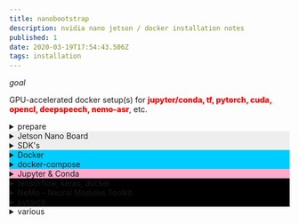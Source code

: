 ```yaml
---
title: nanobootstrap
description: nvidia nano jetson / docker installation notes
published: 1
date: 2020-03-19T17:54:43.506Z
tags: installation
---
```


*goal*


GPU-accelerated docker setup(s) for <span style="color:#f00;font-weight:800;">
jupyter/conda, tf, pytorch, cuda, opencl, deepspeech, nemo-asr</span>, etc.

<details>
<summary>prepare</summary>
  
```bash
sudo apt-get update
sudo apt-get install nano screen curl apt-utils
sudo apt-get install libffi-dev python-openssl

sudo apt-get install libnvidia-container-tools nvidia-container-runtime
sudo apt-get install cuda*
more ?
```
</details>


<div style="background-color:#eee;">

 <details>
<summary>Jetson Nano Board</summary>

  cpu: ARMv8
SD image: Ubuntu 18.04 LTS port (with native x64 support)
user space apps / kernel arch are aarch64 / arm64 (64-bit)

### l4t (linux for tegra)

![jetson_bsp_architecture.png](/jetson_bsp_architecture.png){.align-center}
[jetson board support architecture](https://docs.nvidia.com/jetson/archives/l4t-archived/l4t-3231/index.html) + module description
[l4t packages](https://docs.nvidia.com/jetson/archives/l4t-archived/l4t-3231/index.html#page/Tegra%2520Linux%2520Driver%2520Package%2520Development%2520Guide%2Fquick_start.html%23wwpID0EVHA)
[nano software features](https://docs.nvidia.com/jetson/archives/l4t-archived/l4t-3231/index.html#page/Tegra%2520Linux%2520Driver%2520Package%2520Development%2520Guide%2Fsoftware_features_jetson_nano.html%23wwconnect_header)
</details>
</div>

<div style="background-color:#eee;">
<details>
<summary>SDK's</summary>

Deep Learning SDK requires [CUDA Toolkit](https://developer.nvidia.com/cuda-toolkit)
https://developer.nvidia.com/deep-learning-software


NVIDIA SDK Manager / JetPack
https://developer.nvidia.com/embedded/jetpack

[installing NVIDIA Jetson SDK Manager](https://www.youtube.com/watch?v=s1QDsa6SzuQ)
**notes**
This is just for reference, it's easier to just flash the sd card, instead of doing it through the sdk manager.

- a nvidia account is needed to download the sdk
- a dedicated [ubuntu installation](https://ubuntu.com/download/desktop) (eg. a [usb flash drive](https://linuxhint.com/run-ubuntu-18-04-from-usb-stick/)) to run [nvidia's sdk manager](https://developer.nvidia.com/nvidia-sdk-manager) is recommended
- 8 GB of memory (and a full-HD screen) are required according to NVIDIA, but if 8GB is not available, go to the settings tab (upper-right of sdk manager), lower the number of concurrent downloads and threads per downloads (slow but possible)
- there's a bug in the partitioning, so after flashing (over usb-eth), the 13 l4t partitions need to be moved to the end of the sdcard (so root can be resized to use all space)

**installs**

- NVIDIA container runtime - docker integration 0.9.0
- OpenCV
- VisionWorks
- VPI
- DALI: input data processing
- NCCL: multi-GPU communication routines  
- CUDA Toolkit for L4T - c/c++ gpu-acceleration libraries)
- cuDNN - CUDA library with DL primitives
- TensorRT - fast inference enginefor production deployment using INT8/FP16 optimized precision (reduced latency)
- Multimedia API: high-level (gstreamer) and lower-level media apis
- DeepStream SDK
  C++ API/runtime/toolkit for transcoding, streaming video analytics, inference (situational awareness) through computer vision, intelligent video analysis (IVA) and multi-sensor processing
- Optical Flow SDK: video inference, stereo disparity calculation, depth estimation
- Transfer Learning Toolkit: SDK for tuning domain specific DNNs
- AI-Assisted Annotation SDK: for medical imaging
- DIGITS: DL GPU training system for image classification, segmentation and object detection 
- cuBLAS: GPU-accelerated Linear Algebra functionality
- cuSPARSE: subroutines for sparse matrices, eg. for natural language processing
- Automatic Mixed Precision speedup
</details>
</div>








<div style="background-color:#0cf;">
<details>
<summary>Docker</summary>

  ```bash
# update docker 18.09 to 19.03
curl -sSL https://get.docker.com/ | sh
sudo docker version
sudo usermod -aG docker ai
```

```
  # tests
docker run hello-world
docker run arm64v8/hello-world
docker run -it ubuntu bash
docker container run alpine echo "Hello World"
docker container run arm64v8/alpine echo "Hello World"
```

**nvidia-docker**
  
*l4t*: use container l4t-base:r32.2 for nvidia docker on Jetson ('exec format error' upon running an image indicates usage of unsupported image(x86) on the ARM system)
the **l4t-base** docker image enables l4t applications to be run in a container. It has the necessary contents of the l4t rootfs included within. The platform specific libraries and select device nodes for a particular device are mounted by the NVIDIA container runtime into the l4t-base container from the underlying host, thereby providing necessary dependencies for l4t applications to execute within the container. This approach enables the l4t-base container to be shared between various Jetson devices. **CUDA and TensorRT are ready to use within the l4t-base container** as they are made available from the host by the NVIDIA container runtime.  

[nvidia-docker wiki](https://github.com/NVIDIA/nvidia-docker/wiki)
https://docs.nvidia.com/jetson/l4t/index.html
[l4t-base docker container](https://ngc.nvidia.com/catalog/containers/nvidia:l4t-base)
https://devblogs.nvidia.com/gpu-containers-runtime
[nvidia-docker setup](https://www.youtube.com/watch?v=-Y4T71UDcMY) - access GPU within Docker containers (youtube)
[jetson nano install](https://github.com/collabnix/dockerlabs/tree/master/beginners/install/jetson-nano)
[NVIDIA Container Runtime on Jetson](https://github.com/NVIDIA/nvidia-docker/wiki/NVIDIA-Container-Runtime-on-Jetson)
  
```bash
# allow external applications to connect to the host's X display
xhost +
# allow root user access to running X server
#xhost +si:localuser:root
xhost +si:ai:root  

docker pull nvcr.io/nvidia/l4t-base:r32.3.1

# start a GPU-enabled container  
# docker run --runtime nvidia --network host -it -e DISPLAY=$DISPLAY -v /tmp/.X11-unix/:/tmp/.X11-unix nvcr.io/nvidia/l4t-base:r32.3.1

OK:
docker run -it --rm --net=host --runtime nvidia --gpus all -e DISPLAY=$DISPLAY -v /tmp/.X11-unix/:/tmp/.X11-unix nvcr.io/nvidia/l4t-base:r32.3.1

NO:
docker run -it --gpus all -p 5000:5000 nvidia/digits

NO:
docker run --runtime=nvidia --rm -it gcr.io/tensorflow/tensorflow:latest-gpu bash
# https://marmelab.com/blog/2018/03/21/using-nvidia-gpu-within-docker-container.html
docker run --runtime=nvidia --rm -it -v "${PWD}:/app" gcr.io/tensorflow/tensorflow:latest-gpu python /app/benchmark.py cpu 10000
  
  
# docker run -it --rm --net=host --runtime=nvidia --shm-size=1g -e NVIDIA_VISIBLE_DEVICES=0 --rm nvcr.io/nvidia/pytorch:18.05-py3
  
  
  
  
# -it				run in interactive mode
# --rm			delete the container when finished
# --runtime nvidia 	use the NVIDIA container runtime while running the l4t-base container

# --device  mount additional devices
# -v 				mounting directory, bind mount directories and files, also used to mount host’s X11 display in the container filesystem to render video output

# r32.3.1 	tag for the image corresponding to the l4t release 32.3.1
# -d				daemonize

```

  
[building cuda in containers on jetson](https://github.com/NVIDIA/nvidia-docker/wiki/NVIDIA-Container-Runtime-on-Jetson#building-cuda-in-containers-on-jetson)
NVIDIA Container Runtime by default supports use of a limited set of device nodes and associated functionality within the l4t-base containers.
https://github.com/NVIDIA/nvidia-docker/wiki/NVIDIA-Container-Runtime-on-Jetson
</details>

<details>
<summary>docker-compose</summary>

**Dockerfile**

```bash
FROM python:3.7-alpine
WORKDIR /code
ENV FLASK_APP app.py
ENV FLASK_RUN_HOST 0.0.0.0
RUN apk add --no-cache gcc musl-dev linux-headers
COPY requirements.txt requirements.txt
RUN pip install -r requirements.txt
COPY . .
CMD ["flask", "run"]  
```
    
**docker-compose.yml**
  
```yaml
version: '3'
services:
  web:
    build: .
    ports:
      - "5000:5000"
  redis:
    image: "redis:alpine"
``` 

**requirements.txt**

```bash
flask
redis
```
  
**run*

```bash
docker-compose up
docker-compose up -d
docker-compose down
```
  
</details>

  
  
  
  
  
</details>
  
</div>

<div style="background-color:#fac;">
<details>
  <summary>Jupyter & Conda</summary>

**install/use Archiconda on a Jetson Nano inside Docker**
https://forums.developer.nvidia.com/t/anaconda-for-jetson-nano/74286
https://github.com/Archiconda/build-tools/releases
https://github.com/Archiconda/build-tools/releases/tag/0.2.3

  click/download:
Archiconda3-0.2.3-Linux-aarch64.sh
$ bash Archiconda3-0.2.3-Linux-aarch64.sh
  
Docker Image including Jupyter notebooks in the "jupyter" image:
https://github.com/helmuthva/jetson/blob/master/workflow/deploy/jupyter/src/Dockerfile
The build instructions in the Dockerfiles can be easily replicated on the host in case you don't want to use Docker.

https://github.com/helmuthva/jetson/blob/master/workflow/deploy/ml-base/src/Dockerfile
Overall "ml-base" project:
https://github.com/helmuthva/jetson
 </details>
</div>


<div style="background-color:#000;">
<details>
  <summary>tensorflow, keras, docker</summary>
  
https://github.com/Tony607/jetson_nvidia_dockers
https://www.dlology.com/blog/how-to-run-keras-model-on-jetson-nano-in-nvidia-docker-container/
  
```
sudo docker pull docker.io/zcw607/jetson:r1.0.1
sudo docker run --runtime nvidia --network host -it -e DISPLAY=$DISPLAY -v /tmp/.X11-unix/:/tmp/.X11-unix zcw607/jetson:r1.0.1
```
</details>
</div>

<div style="background-color:#000;">
<details>
  <summary>NeMo - Neural Modules Toolkit</summary>
  Neural Modules toolkit for conversational AI, speech and NLP networks.
Collections of ASR, NLP and TTS modules representing data layers, encoders, decoders, language models, loss functions, or methods of combining activations. 

NeMo allows the combination and re-use of those building blocks (while providing a level of semantic correctness checking via its neural type system). 

Pretrained models: **Jasper, Quartznet, Transformer, Tacotron2, Waveglow**

```
docker pull nvcr.io/nemo/nemo_asr_app_img:v1.0
wget https://ngc.nvidia.com/catalog/models/nvidia:quartznet15x5
wget https://ngc.nvidia.com/catalog/models/nvidia:wsj_quartznet_15x5
```

https://ngc.nvidia.com/catalog/containers/nvidia:nemo
```
sudo docker pull nvcr.io/nvidia/nemo:v0.9

sudo docker run --runtime=nvidia -it --rm -v --shm-size=8g -p 8888:8888 -p 6006:6006 --ulimit memlock=-1 --ulimit stack=67108864 nvcr.io/nvidia/nemo:v0.9

sudo docker run --runtime=nvidia -it --rm -v <nemo_github_folder>:/NeMo --shm-size=8g -p 8888:8888 -p 6006:6006 --ulimit memlock=-1 --ulimit stack=67108864 nvcr.io/nvidia/nemo:v0.9
```
  </details>
  </div>  
  
<div style="background-color:#000;">
<details>
  <summary>pytorch</summary>
  
  apex extension: https://github.com/NVIDIA/apex

```
sudo docker pull nvcr.io/nvidia/pytorch:20.02-py3
```


  </div>
  </details>
  
  
  <details><summary>various</summary>
  
```bash
cp -r /usr/local/cuda/bin/cuda-install-samples-10.0.sh /home/ai
```

- jetson headless: disable ubuntu desktop

```bash
# the screen will turn black
sudo systemctl enable ssh && sudo systemctl isolate multi-user.target

log in via ssh

# if you like your nano this way you can make the change persist after reboot
sudo systemctl set-default multi-user.target
```
### install kernel sources 

[link](https://devtalk.nvidia.com/default/topic/1055416/request-install-linux-headers-on-jetson-nano/?offset=9)
https://developer.nvidia.com/embedded/dlc/nv-sdk-manager
find sources_sync.sh in the install path in a subfolder called 'Linux for tegra'
```
./source_sync.sh -k tegra-l4t-r32.1
```
  
http://www.ironspider.ca/format_text/fontstyles.htm
  </details>
  
